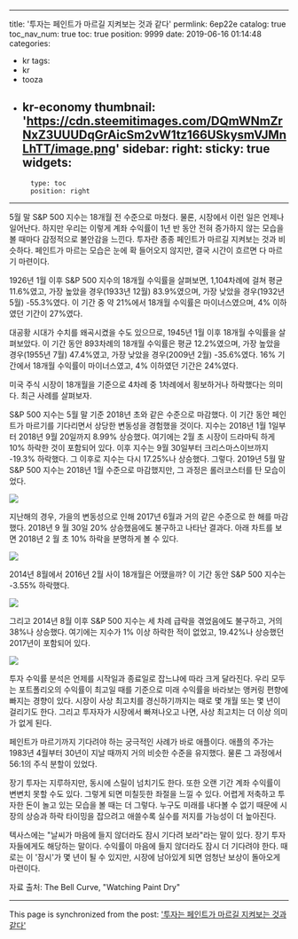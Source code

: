 
---
title: '투자는 페인트가 마르길 지켜보는 것과 같다'
permlink: 6ep22e
catalog: true
toc_nav_num: true
toc: true
position: 9999
date: 2019-06-16 01:14:48
categories:
- kr
tags:
- kr
- tooza
- kr-economy
thumbnail: 'https://cdn.steemitimages.com/DQmWNmZrNxZ3UUUDqGrAicSm2vW1tz166USkysmVJMnLhTT/image.png'
sidebar:
    right:
        sticky: true
widgets:
    -
        type: toc
        position: right
---


5월 말 S&P 500 지수는 18개월 전 수준으로 마쳤다. 물론, 시장에서 이런 일은 언제나 일어난다. 하지만 우리는 이렇게 계좌 수익률이 1년 반 동안 전혀 증가하지 않는 모습을 볼 때마다 감정적으로 불안감을 느낀다. 투자란 종종 페인트가 마르길 지켜보는 것과 비슷하다. 페인트가 마르는 모습은 눈에 확 들어오지 않지만, 결국 시간이 흐르면 다 마르기 마련이다.​

1926년 1월 이후 S&P 500 지수의 18개월 수익률을 살펴보면, 1,104차례에 걸쳐 평균 11.6%였고, 가장 높았을 경우(1933년 12월) 83.9%였으며, 가장 낮았을 경우(1932년 5월) -55.3%였다. 이 기간 중 약 21%에서 18개월 수익률은 마이너스였으며, 4% 이하였던 기간이 27%였다.​

대공황 시대가 수치를 왜곡시켰을 수도 있으므로, 1945년 1월 이후 18개월 수익률을 살펴보았다. 이 기간 동안 893차례의 18개월 수익률은 평균 12.2%였으며, 가장 높았을 경우(1955년 7월) 47.4%였고, 가장 낮았을 경우(2009년 2월) -35.6%였다. 16% 기간에서 18개월 수익률이 마이너스였고, 4% 이하였던 기간은 24%였다.​

미국 주식 시장이 18개월을 기준으로 4차례 중 1차례에서 횡보하거나 하락했다는 의미다. 최근 사례를 살펴보자.​

S&P 500 지수는 5월 말 기준 2018년 초와 같은 수준으로 마감했다. 이 기간 동안 페인트가 마르기를 기다리면서 상당한 변동성을 경험했을 것이다. 지수는 2018년 1월 1일부터 2018년 9월 20일까지 8.99% 상승했다. 여기에는 2월 초 시장이 드라마틱 하게 10% 하락한 것이 포함되어 있다. 이후 지수는 9월 30일부터 크리스마스이브까지 -19.3% 하락했다. 그 이후로 지수는 다시 17.25%나 상승했다. 그렇다. 2019년 5월 말 S&P 500 지수는 2018년 1월 수준으로 마감했지만, 그 과정은 롤러코스터를 탄 모습이었다.

![](https://cdn.steemitimages.com/DQmWNmZrNxZ3UUUDqGrAicSm2vW1tz166USkysmVJMnLhTT/image.png)


지난해의 경우, 가을의 변동성으로 인해 2017년 6월과 거의 같은 수준으로 한 해를 마감했다. 2018년 9 월 30일 20% 상승했음에도 불구하고 나타난 결과다. 아래 차트를 보면 2018년 2 월 초 10% 하락을 분명하게 볼 수 있다.

![](https://cdn.steemitimages.com/DQma6Lss1wVEGo1wT4Q764Z5axVWQmnX3m7wgC6ht3LqsWY/image.png)


2014년 8월에서 2016년 2월 사이 18개월은 어땠을까? 이 기간 동안 S&P 500 지수는 -3.55% 하락했다.


![](https://cdn.steemitimages.com/DQmXfDukBUvCztobF9qAuCHjAQ8oyhnGvxKLq8DFLHtEJfM/image.png)


그리고 2014년 8월 이후 S&P 500 지수는 세 차례 급락을 겪었음에도 불구하고, 거의 38%나 상승했다. 여기에는 지수가 1% 이상 하락한 적이 없었고, 19.42%나 상승했던 2017년이 포함되어 있다.

![](https://cdn.steemitimages.com/DQmXiGD9Ccw9BAz1JrVQc1k7Q3V4BhxDMt3CBBicV22R6AT/image.png)


투자 수익률 분석은 언제를 시작일과 종료일로 잡느냐에 따라 크게 달라진다. 우리 모두는 포트폴리오의 수익률이 최고일 때를 기준으로 미래 수익률을 바라보는 앵커링 편향에 빠지는 경향이 있다. 시장이 사상 최고치를 경신하기까지는 때로 몇 개월 또는 몇 년이 걸리기도 한다. 그리고 투자자가 시장에서 빠져나오고 나면, 사상 최고치는 더 이상 의미가 없게 된다.​

페인트가 마르기까지 기다려야 하는 궁극적인 사례가 바로 애플이다. 애플의 주가는 1983년 4월부터 30년이 지날 때까지 거의 비슷한 수준을 유지했다. 물론 그 과정에서 56:1의 주식 분할이 있었다.​

장기 투자는 지루하지만, 동시에 스릴이 넘치기도 한다. 또한 오랜 기간 계좌 수익률이 변변치 못할 수도 있다. 그렇게 되면 미칠듯한 좌절을 느낄 수 있다. 어렵게 저축하고 투자한 돈이 놀고 있는 모습을 볼 때는 더 그렇다. 누구도 미래를 내다볼 수 없기 때문에 시장의 상승과 하락 타이밍을 잡으려고 애쓸수록 실수를 저지를 가능성이 더 높아진다.​

텍사스에는 "날씨가 마음에 들지 않더라도 잠시 기다려 보라"라는 말이 있다. 장기 투자자들에게도 해당하는 말이다. 수익률이 마음에 들지 않더라도 잠시 더 기다려야 한다. 때로는 이 '잠시'가 몇 년이 될 수 있지만, 시장에 남아있게 되면 엄청난 보상이 돌아오게 마련이다.​

자료 출처: The Bell Curve, "Watching Paint Dry"

- - -

This page is synchronized from the post: ['투자는 페인트가 마르길 지켜보는 것과 같다'](https://steemit.com/@pius.pius/6ep22e)
